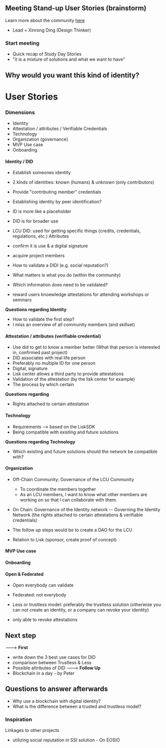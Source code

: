 ## Meeting Stand-up User Stories (brainstorm)
Learn more about the community [here](https://www.liskcenter.io/community/)

* Lead = Xinrong Ding (Design Thinker) 


### Start meeting
* Quick recap of Study Day Stories
* "it is a mixture of solutions and what we want to have"


## Why would you want this kind of identity? 


# User Stories
### Dimensions 
* Identity 
* Attestation / attributes / Verifiable Credentials
* Technology
* Organization (governance)
* MVP Use case
* Onboarding

#### Identity / DID
- Establish someones identity 
- 2 kinds of identities: known (humans) & unknown (only contributors)
- Provide "contributing member" credentials

- Establishing identity by peer identification?
- ID is more like a placeholder

- DID is for broader use
- LCU DID: used for getting specific things (credits, credentials, regulations, etc.)
Attributes
- confirm it is use & a digital signature
- acquire project members
- How to validate a DIDI (e.g. social reputation?) 
- What matters is what you do (within the community)
- Which information does need to be validated?
- reward users knoewledge attestations for attending workshops or seminars

**Questions regarding Identity**
- How to validate the first step?
- I miss an overview of all community members (and skillset)

#### Attestation / attributes (verifiable credential)
- Use did to get to know a member better (What that person is interested in, confirmed past project)
- DID associates with real life person
- Preferably no multiple ID for one person
- Digital, signature
- Lisk center allows a third party to provide attestations 
- Validation of the attestation (by the lisk center for example)
- The process by which certain 

**Questions regarding**
- Rights attached to certain attestation


#### Technology
- Requirements --> based on the LiskSDK
- Being compatible with existing and future solutions

**Questions regarding Technology**
- Which existing and future solutions should the network be compatible with?

#### Organization
- Off-Chain Community: Governance of the LCU Community
  - To coordinate the members together
  - As an LCU members, I want to know what other members are working on so that I can collaborate with them.

- On Chain: Governance of the Identity network 
-- Governing the Identity Network (the rights attached to certain attestations & verifiable credentials)

- The follow up steps would be to create a DAO for the LCU 
- Relation to Lisk (sponsor, create proof of concept)

#### MVP Use case

#### Onboarding

#### Open & Federated 
- Open everybody can validate 
- Federated: not everybody 

- Less or trustless model: preferably the trustless solution (otherwise you can not create an identity, or a company can revoke your identity)
- only able to revoke attestations

## Next step
---> **First**
- write down the 3 best use cases for DID
- comparison between Trustless & Less 
- Possible attributes of DID
---> **Follow Up**
- Blockchain in a day - by Peter

## Questions to answer afterwards
- Why use a blockchain with digital identity? 
- What is the difference between a trusted and trustless model?


### Inspiration
Linkages to other projects
- utilizing social reputation in SSI solution - On EOSIO



